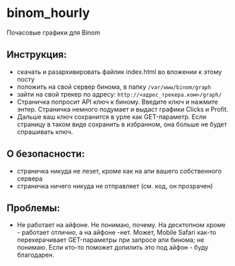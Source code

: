 # binom_hourly
Почасовые графики для Binom


## Инструкция:
- скачать и разархивировать файлик index.html во вложении к этому посту
- положить на свой сервер бинома, в папку `/var/www/binom/graph`
- зайти на свой трекер по адресу: `http://<адрес_трекера.ком>/graph/`
- Страничка попросит API ключ к биному. Введите ключ и нажмите энтер. Страничка немного подумает и выдаст графики Clicks и Profit.
- Дальше ваш ключ сохранится в урле как GET-параметр. Если страницу в таком виде сохранить в избранном, она больше не будет спрашивать ключ.

## О безопасности:
- страничка никуда не лезет, кроме как на апи вашего собственного сервера
- страничка ничего никуда не отправляет (см. код, он прозрачен)

## Проблемы:
- Не работает на айфоне. Не понимаю, почему. На десктопном хроме - работает отлично, а на айфоне -нет. Может, Mobile Safari как-то перехерачивает GET-параметры при запросе апи бинома; не понимаю. Если кто-то поможет допилить это под айфон - буду благодарен.
